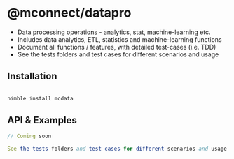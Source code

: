 # @mconnect/datapro

- Data processing operations - analytics, stat, machine-learning etc.
- Includes data analytics, ETL, statistics and machine-learning functions
- Document all functions / features, with detailed test-cases (i.e. TDD)
- See the tests folders and test cases for different scenarios and usage

## Installation

```sh

nimble install mcdata

```

## API & Examples

```nim
// Coming soon

See the tests folders and test cases for different scenarios and usage

```

